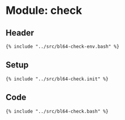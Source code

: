 # Module: check

## Header

```shell
{% include "../src/bl64-check-env.bash" %}
```

## Setup

```shell
{% include "../src/bl64-check.init" %}
```

## Code

```shell
{% include "../src/bl64-check.bash" %}
```
